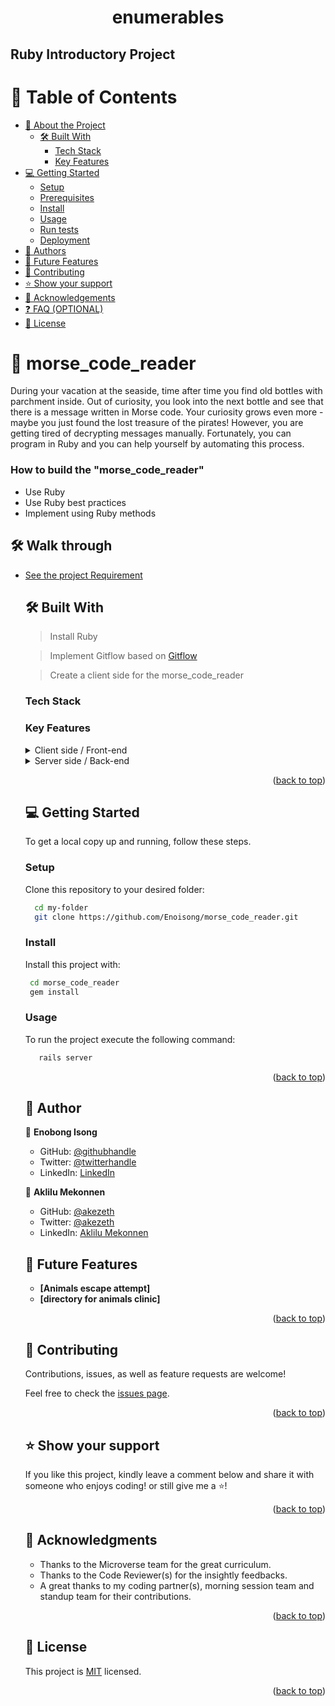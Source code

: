   <div align="center">
   <h1><b>enumerables</b></h1>
  </div>

  <h2>Ruby Introductory Project</h2>

 # 📗 Table of Contents
- [📖 About the Project](#about-project)
  - [🛠 Built With](#built-with)
    - [Tech Stack](#tech-stack) 
    - [Key Features](#key-features) 
- [💻 Getting Started](#getting-started)
  - [Setup](#setup)
  - [Prerequisites](#prerequisites)
  - [Install](#install)
  - [Usage](#usage)
  - [Run tests](#run-tests)
  - [Deployment](#triangular_flag_on_post-deployment)
- [👥 Authors](#authors)
- [🔭 Future Features](#future-features)
- [🤝 Contributing](#contributing)
- [⭐️ Show your support](#support)
- [🙏 Acknowledgements](#acknowledgements)
- [❓ FAQ (OPTIONAL)](#faq)
- [📝 License](#license)

<!-- PROJECT DESCRIPTION -->
# 📖 morse_code_reader <a name="about-project"></a> 

During your vacation at the seaside, time after time you find old bottles with parchment inside. Out of curiosity, you look into the next bottle and  see that there is a message written in Morse code. Your curiosity grows even more - maybe you just found the lost treasure of the pirates! However, you are getting tired of decrypting messages manually. Fortunately, you can program in Ruby and you can help yourself by automating this process.
 
 ### How to build the "morse_code_reader"

 - Use Ruby
 - Use Ruby best practices
 - Implement using Ruby methods

## 🛠 Walk through <a name="walk-through"></a>
<ul>
  <li><a href="https://github.com/microverseinc/curriculum-ruby/blob/main/simple-ruby/morse_code.md">See the project Requirement</a></li>

## 🛠 Built With <a name="built-with"></a>

 > Install Ruby

 > Implement Gitflow based on <a href="https://github.com/microverseinc/curriculum-transversal-skills/blob/main/git-github/articles/gitflow.md">Gitflow</a>

 > Create a client side for the morse_code_reader

 ### Tech Stack <a name="tech-stack"></a>

 ### Key Features <a name="key-features"></a>

 <details>
   <summary>Client side / Front-end</summary>
   <ul>
   <li><a href="https//www.w3.org/Style/CSS/">CSS</a></li>
   </ul>
   </details>
  
  <details>
   <summary>Server side / Back-end</summary>
   <ul>
   <li><a href="https//render.com/">Ruby</a></li>
   </ul>
   </details>
  
  <p align="right">(<a href="#readme-top">back to top</a>)</p>

 <!-- GETTING STARTED -->

## 💻 Getting Started <a name="getting-started"></a>

To get a local copy up and running, follow these steps.

### Setup

Clone this repository to your desired folder:

```sh
  cd my-folder
  git clone https://github.com/Enoisong/morse_code_reader.git
```

### Install

Install this project with: 

```sh
 cd morse_code_reader
 gem install
```

### Usage

To run the project execute the following command:

```sh
   rails server
```
 
<p align="right">(<a href="#readme-top">back to top</a>)</p>

<!-- AUTHORS -->
## 👥 Author <a name="author"></a> 
 
👤 **Enobong Isong**
 - GitHub: [@githubhandle](https://github.com/Enoisong)
- Twitter: [@twitterhandle](https://twitter.com/Enobongmisong)
- LinkedIn: [LinkedIn](https://www.linkedin.com/in/enobong-isong/)

👤 **Aklilu Mekonnen**

- GitHub: [@akezeth](https://github.com/akezeth)
- Twitter: [@akezeth](https://twitter.com/akezeth)
- LinkedIn: [Aklilu Mekonnen](https://www.linkedin.com/in/aklilu-mekonnen/)

## 🔭 Future Features <a name="future-features"></a> 
 
- **[Animals escape attempt]**
- **[directory for animals clinic]**

 
<p align="right">(<a href="#readme-top">back to top</a>)</p>

<!-- CONTRIBUTING -->

## 🤝 Contributing <a name="contributing"></a>

Contributions, issues, as well as feature requests are welcome!

Feel free to check the [issues page](../../issues/).

<p align="right">(<a href="#readme-top">back to top</a>)</p>

<!-- SUPPORT -->
## ⭐️ Show your support <a name="support"></a>

If you like this project, kindly leave a comment below and share it with
someone who enjoys coding! or still give me a ⭐️!

<p align="right">(<a href="#readme-top">back to top</a>)</p>

<!-- ACKNOWLEDGEMENTS -->
## 🙏 Acknowledgments <a name="acknowledgements"></a>
 
-	Thanks to the Microverse team for the great curriculum.
-	Thanks to the Code Reviewer(s) for the insightly feedbacks.
-	A great thanks to my coding partner(s), morning session team 
    and standup team for their contributions.

<p align="right">(<a href="#readme-top">back to top</a>)</p>
 
## 📝 License <a name="license"></a> 

This project is [MIT](./MIT.md) licensed.

<p align="right">(<a href="#readme-top">back to top</a>)</p>

